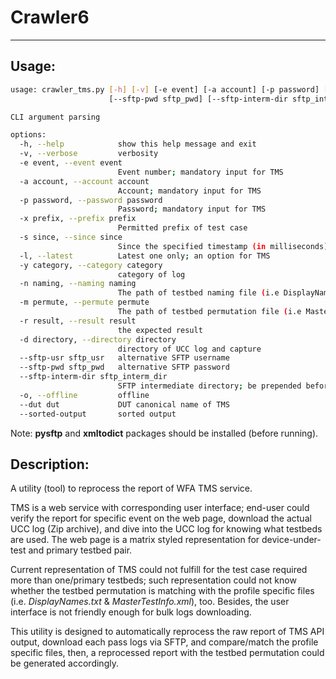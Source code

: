# Crawler6
---

## Usage:

```sh
usage: crawler_tms.py [-h] [-v] [-e event] [-a account] [-p password] [-x prefix] [-s since] [-l] [-y category] [-n naming] [-m permute] [-r result] [-d directory] [--sftp-usr sftp_usr]
                      [--sftp-pwd sftp_pwd] [--sftp-interm-dir sftp_interm_dir] [-o] [--dut dut] [--sorted-output]

CLI argument parsing

options:
  -h, --help            show this help message and exit
  -v, --verbose         verbosity
  -e event, --event event
                        Event number; mandatory input for TMS
  -a account, --account account
                        Account; mandatory input for TMS
  -p password, --password password
                        Password; mandatory input for TMS
  -x prefix, --prefix prefix
                        Permitted prefix of test case
  -s since, --since since
                        Since the specified timestamp (in milliseconds); an option for TMS
  -l, --latest          Latest one only; an option for TMS
  -y category, --category category
                        category of log
  -n naming, --naming naming
                        The path of testbed naming file (i.e DisplayNames.txt)
  -m permute, --permute permute
                        The path of testbed permutation file (i.e MasterTestInfo.xml)
  -r result, --result result
                        the expected result
  -d directory, --directory directory
                        directory of UCC log and capture
  --sftp-usr sftp_usr   alternative SFTP username
  --sftp-pwd sftp_pwd   alternative SFTP password
  --sftp-interm-dir sftp_interm_dir
                        SFTP intermediate directory; be prepended before the event name
  -o, --offline         offline
  --dut dut             DUT canonical name of TMS
  --sorted-output       sorted output
```

Note: **pysftp** and **xmltodict** packages should be installed (before running).


## Description:

A utility (tool) to reprocess the report of WFA TMS service.

TMS is a web service with corresponding user interface; end-user could verify the report for specific event on the web page, download the actual UCC log (Zip archive), and dive into the UCC log for knowing what testbeds are used. The web page is a matrix styled representation for device-under-test and primary testbed pair.

Current representation of TMS could not fulfill for the test case required more than one/primary testbeds; such representation could not know whether the testbed permutation is matching with the profile specific files (i.e. _DisplayNames.txt_ & _MasterTestInfo.xml_), too. Besides, the user interface is not friendly enough for bulk logs downloading.

This utility is designed to automatically reprocess the raw report of TMS API output, download each pass logs via SFTP, and compare/match the profile specific files, then, a reprocessed report with the testbed permutation could be generated accordingly.

